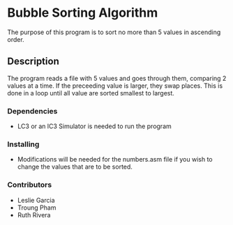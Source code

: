 # Bubble Sorting Algorithm

The purpose of this program is to sort no more than 5 values in ascending order.

## Description

The program reads a file with 5 values and goes through them, comparing 2 values at a time. If the preceeding value is larger, they swap places. This is done in a loop until all value are sorted smallest to largest.

### Dependencies

* LC3 or an lC3 Simulator is needed to run the program

### Installing

* Modifications will be needed for the numbers.asm file if you wish to change the values that are to be sorted.

### Contributors

* Leslie Garcia
* Troung Pham
* Ruth Rivera
